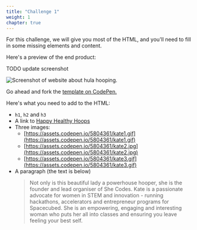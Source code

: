 ```yaml
---
title: "Challenge 1"
weight: 1
chapter: true
---
```


For this challenge, we will give you most of the HTML, and you'll need to fill in some missing elements and content.

Here's a preview of the end product:

TODO update screenshot

![Screenshot of website about hula hooping.](../../images/hoops.png)

Go ahead and fork the
[template on CodePen.](https://codepen.io/shecodesaus/pen/ZEaqgWb)

Here's what you need to add to the HTML:

- `h1`, `h2` and `h3`
- A link to [Happy Healthy Hoops](https://www.happyhealthyhoops.com/)
- Three images:
  - [https://assets.codepen.io/5804361/kate1.gif](https://assets.codepen.io/5804361/kate1.gif)
  - [https://assets.codepen.io/5804361/kate2.jpg](https://assets.codepen.io/5804361/kate2.jpg)
  - [https://assets.codepen.io/5804361/kate3.gif](https://assets.codepen.io/5804361/kate3.gif)
- A paragraph (the text is below)
  > Not only is this beautiful lady a powerhouse hooper, she is the founder and lead organiser of She Codes. Kate is a passionate advocate for women in STEM and innovation - running hackathons, accelerators and entrepreneur programs for Spacecubed. She is an empowering, engaging and interesting woman who puts her all into classes and ensuring you leave feeling your best self.
